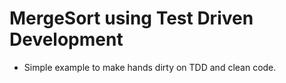 # MergeSort using Test Driven Development
* Simple example to make hands dirty on TDD and clean code.
